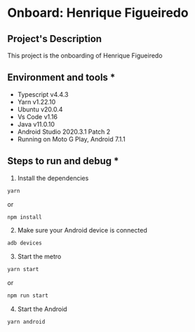# Onboard: Henrique Figueiredo

## Project's Description

This project is the onboarding of Henrique Figueiredo

## Environment and tools \*

- Typescript v4.4.3
- Yarn v1.22.10
- Ubuntu v20.0.4
- Vs Code v1.16
- Java v11.0.10
- Android Studio 2020.3.1 Patch 2
- Running on Moto G Play, Android 7.1.1

## Steps to run and debug \*

1. Install the dependencies

```sh
yarn
```

or

```sh
npm install
```

2. Make sure your Android device is connected

```sh
adb devices
```

3. Start the metro

```sh
yarn start
```

or

```sh
npm run start
```

4. Start the Android

```sh
yarn android
```

